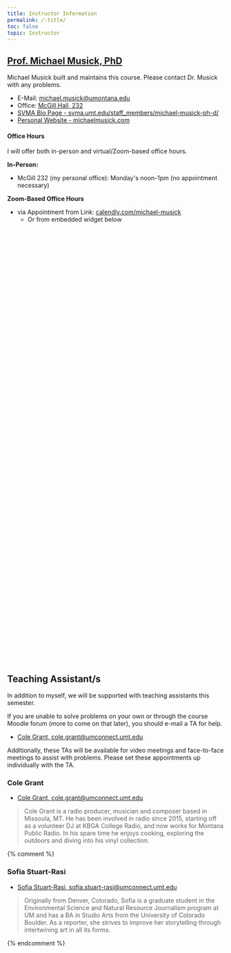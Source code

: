 ```yaml
---
title: Instructor Information
permalink: /:title/
toc: false
topic: Instructor
---
```


<!-- # Instructors -->

## [Prof. Michael Musick, PhD](https://svma.umt.edu/staff_members/michael-musick-ph-d/)

Michael Musick built and maintains this course. Please contact Dr. Musick with any problems.

- E-Mail: [michael.musick@umontana.edu](mailto:michael.musick@umontana.edu?subject=245%20Question)
- Office: [McGill Hall, 232](https://www.google.com/maps/place/McGill+Hall,+32+Campus+Dr,+Missoula,+MT+59812/@46.8619179,-113.9857145,16.91z/data=!3m1!5s0x535dcc33c1f50273:0xb43516d74c13fb70!4m5!3m4!1s0x535dcc33c3d4cbd5:0xd77cd4f46bdf5b89!8m2!3d46.8624266!4d-113.9836088)
- [SVMA Bio Page - svma.umt.edu/staff_members/michael-musick-ph-d/](https://svma.umt.edu/staff_members/michael-musick-ph-d/)
- [Personal Website - michaelmusick.com](https://michaelmusick.com)



<!-- - [Teaching Website](https://michaelmusick.github.io/teaching) -->



#### Office Hours

I will offer both in-person and virtual/Zoom-based office hours.

**In-Person:**

- McGill 232 (my personal office): Monday's noon-1pm (no appointment necessary)

**Zoom-Based Office Hours**

- via Appointment from Link: [calendly.com/michael-musick](https://calendly.com/michael-musick)
  - Or from embedded widget below

<!-- Calendly inline widget begin -->
<div class="calendly-inline-widget" data-url="https://calendly.com/michael-musick" style="min-width:320px;height:1000px;"></div>
<script type="text/javascript" src="https://assets.calendly.com/assets/external/widget.js"></script>
<!-- Calendly inline widget end -->



## Teaching Assistant/s

In addition to myself, we will be supported with teaching assistants this semester.

If you are unable to solve problems on your own or through the course Moodle forum (more to come on that later), you should e-mail a TA for help.

- [Cole Grant, cole.grant@umconnect.umt.edu](mailto:cole.grant@umconnect.umt.edu,sofia.stuart-rasi@umconnect.umt.edu?subject=245%20Question)
<!-- - [Sofia Stuart-Rasi, sofia.stuart-rasi@umconnect.umt.edu ](mailto:cole.grant@umconnect.umt.edu,sofia.stuart-rasi@umconnect.umt.edu?subject=330%20Question) -->

Additionally, these TAs will be available for video meetings and face-to-face meetings to assist with problems. Please set these appointments up individually with the TA.

### Cole Grant

- [Cole Grant, cole.grant@umconnect.umt.edu](mailto:cole.grant@umconnect.umt.edu?subject=330%20Question)


> Cole Grant is a radio producer, musician and composer based in Missoula, MT. He has been involved in radio since 2015, starting off as a volunteer DJ at KBGA College Radio, and now works for Montana Public Radio. In his spare time he enjoys cooking, exploring the outdoors and diving into his vinyl collection.


{% comment %}



### Sofia Stuart-Rasi

- [Sofia Stuart-Rasi, sofia.stuart-rasi@umconnect.umt.edu](mailto:sofia.stuart-rasi@umconnect.umt.edu?subject=330%20Question)

> Originally from Denver, Colorado, Sofia is a graduate student in the Environmental Science and Natural Resource Journalism program at UM and has a BA in Studio Arts from the University of Colorado Boulder. As a reporter, she strives to improve her storytelling through intertwining art in all its forms.

{% endcomment %}
